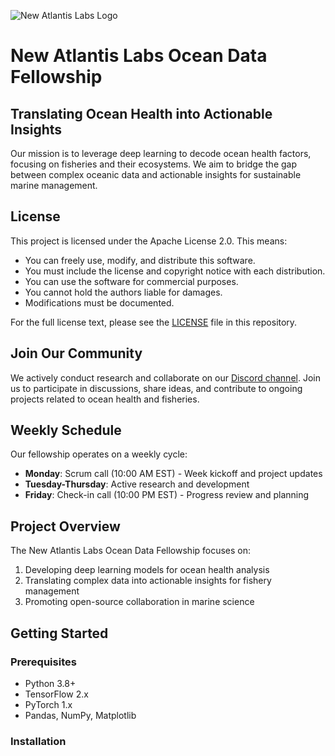 ![New Atlantis Labs Logo](path/to/logo.png)

# New Atlantis Labs Ocean Data Fellowship

## Translating Ocean Health into Actionable Insights

Our mission is to leverage deep learning to decode ocean health factors, focusing on fisheries and their ecosystems. We aim to bridge the gap between complex oceanic data and actionable insights for sustainable marine management.

## License

This project is licensed under the Apache License 2.0. This means:

- You can freely use, modify, and distribute this software.
- You must include the license and copyright notice with each distribution.
- You can use the software for commercial purposes.
- You cannot hold the authors liable for damages.
- Modifications must be documented.

For the full license text, please see the [LICENSE](LICENSE) file in this repository.

## Join Our Community

We actively conduct research and collaborate on our [Discord channel](https://discord.gg/newatlantislabs). Join us to participate in discussions, share ideas, and contribute to ongoing projects related to ocean health and fisheries.

## Weekly Schedule

Our fellowship operates on a weekly cycle:

- **Monday**: Scrum call (10:00 AM EST) - Week kickoff and project updates
- **Tuesday-Thursday**: Active research and development
- **Friday**: Check-in call (10:00 PM EST) - Progress review and planning

## Project Overview

The New Atlantis Labs Ocean Data Fellowship focuses on:

1. Developing deep learning models for ocean health analysis
2. Translating complex data into actionable insights for fishery management
3. Promoting open-source collaboration in marine science

## Getting Started

### Prerequisites

- Python 3.8+
- TensorFlow 2.x
- PyTorch 1.x
- Pandas, NumPy, Matplotlib

### Installation

